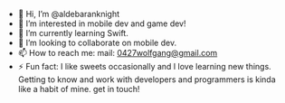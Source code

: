 - 👋 Hi, I’m @aldebaranknight
- 👀 I’m interested in mobile dev and game dev!
- 🌱 I’m currently learning Swift.
- 💞️ I’m looking to collaborate on mobile dev.
- 📫 How to reach me: mail: 0427wolfgang@gmail.com
- ⚡ Fun fact: I like sweets occasionally and I love learning new things. Getting to know and work with developers and programmers is kinda like a habit of mine. get in touch!

<!---
aldebaranknight/aldebaranknight is a ✨ special ✨ repository because its `README.md` (this file) appears on your GitHub profile.
You can click the Preview link to take a look at your changes.
--->
